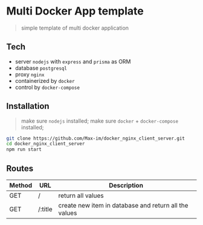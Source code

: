# Multi Docker App template
> simple template of multi docker application

## Tech

- server `nodejs` with `express` and `prisma` as ORM
- database `postgresql`
- proxy `nginx`
- containerized by `docker`
- control by `docker-compose`

## Installation

> make sure `nodejs` installed;
> make sure `docker` + `docker-compose` installed;

```sh
git clone https://github.com/Max-im/docker_nginx_client_server.git
cd docker_nginx_client_server
npm run start
```

## Routes

| Method | URL | Description |
| ------ | ------ | ------ |
| GET | / | return all values |
| GET | /:title | create new item in database and return all the values|
